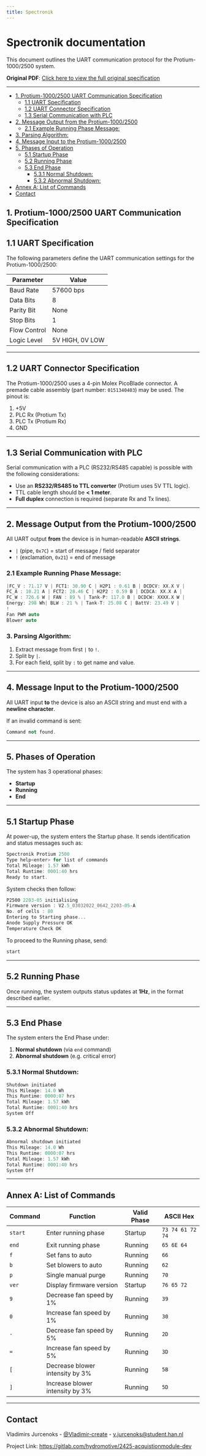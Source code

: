 ```yaml
---
title: Spectronik
---
```





# Spectronik documentation

This document outlines the UART communication protocol for the Protium-1000/2500 system.

**Original PDF**: [Click here to view the full original specification](https://hannl-my.sharepoint.com/shared?listurl=%2Fpersonal%2Fjaap%5Fjanssens%5Fhan%5Fnl%2FDocuments&id=%2Fpersonal%2Fjaap%5Fjanssens%5Fhan%5Fnl%2FDocuments%2FHAN%20Hydromotive%2F2024%2D2025%2FPowertrain%2Ftelemetry%2Dunit%2FTelemetry%20unit%202024%2Fhardware%2Fdocumentation%2FProtium%201000%2D2500%20UART%20Specification%20%2D%2023%2E03%2E15%20%281%29%2Epdf&parent=%2Fpersonal%2Fjaap%5Fjanssens%5Fhan%5Fnl%2FDocuments%2FHAN%20Hydromotive%2F2024%2D2025%2FPowertrain%2Ftelemetry%2Dunit%2FTelemetry%20unit%202024%2Fhardware%2Fdocumentation)

---

<!-- TOC -->
* [1. Protium-1000/2500 UART Communication Specification](#1-protium-10002500-uart-communication-specification)
  * [1.1 UART Specification](#11-uart-specification)
  * [1.2 UART Connector Specification](#12-uart-connector-specification)
  * [1.3 Serial Communication with PLC](#13-serial-communication-with-plc)
* [2. Message Output from the Protium-1000/2500](#2-message-output-from-the-protium-10002500)
  * [2.1 Example Running Phase Message:](#21-example-running-phase-message)
* [3. Parsing Algorithm:](#3-parsing-algorithm)
* [4. Message Input to the Protium-1000/2500](#4-message-input-to-the-protium-10002500)
* [5. Phases of Operation](#5-phases-of-operation)
  * [5.1 Startup Phase](#51-startup-phase)
  * [5.2 Running Phase](#52-running-phase)
  * [5.3 End Phase](#53-end-phase)
    * [5.3.1 Normal Shutdown:](#531-normal-shutdown)
    * [5.3.2 Abnormal Shutdown:](#532-abnormal-shutdown)
* [Annex A: List of Commands](#annex-a-list-of-commands)
* [Contact](#contact)
<!-- TOC -->

## 1. Protium-1000/2500 UART Communication Specification

## 1.1 UART Specification

The following parameters define the UART communication settings for the Protium-1000/2500:

| Parameter     | Value         |
|---------------|---------------|
| Baud Rate     | 57600 bps     |
| Data Bits     | 8             |
| Parity Bit    | None          |
| Stop Bits     | 1             |
| Flow Control  | None          |
| Logic Level   | 5V HIGH, 0V LOW |

---

## 1.2 UART Connector Specification

The Protium-1000/2500 uses a 4-pin Molex PicoBlade connector. A premade cable assembly (part number: `0151340403`) may be used. The pinout is:

1. +5V
2. PLC Rx (Protium Tx)
3. PLC Tx (Protium Rx)
4. GND

---

## 1.3 Serial Communication with PLC

Serial communication with a PLC (RS232/RS485 capable) is possible with the following considerations:

- Use an **RS232/RS485 to TTL converter** (Protium uses 5V TTL logic).
- TTL cable length should be **< 1 meter**.
- **Full duplex** connection is required (separate Rx and Tx lines).

---

## 2. Message Output from the Protium-1000/2500

All UART output **from** the device is in human-readable **ASCII strings**.

- `|` (pipe, `0x7C`) = start of message / field separator
- `!` (exclamation, `0x21`) = end of message

### 2.1 Example Running Phase Message:
`````c++
|FC_V : 71.17 V | FCT1: 30.90 C | H2P1 : 0.61 B | DCDCV: XX.X V |
FC_A : 10.21 A | FCT2: 28.46 C | H2P2 : 0.59 B | DCDCA: XX.X A |
FC_W : 726.6 W | FAN : 89 % | Tank-P: 117.0 B | DCDCW: XXXX.X W |
Energy: 298 Wh| BLW : 21 % | Tank-T: 25.08 C | BattV: 23.49 V |
!
Fan PWM auto
Blower auto
`````

### 3. Parsing Algorithm:
1. Extract message from first `|` to `!`.
2. Split by `|`.
3. For each field, split by `:` to get name and value.

---

## 4. Message Input to the Protium-1000/2500

All UART input **to** the device is also an ASCII string and must end with a **newline character**.

If an invalid command is sent:
`````c++
Command not found.
`````

---

## 5. Phases of Operation

The system has 3 operational phases:

- **Startup**
- **Running**
- **End**

---

## 5.1 Startup Phase

At power-up, the system enters the Startup phase. It sends identification and status messages such as:
`````c++
Spectronik Protium 2500
Type help<enter> for list of commands
Total Mileage: 1.57 kWh
Total Runtime: 0001:40 hrs
Ready to start.
`````
System checks then follow:
`````c++
P2500 2203-05 initialising
Firmware version : V2.5_03032022_0642_2203-05-A
No. of cells : 80
Entering to Starting phase...
Anode Supply Pressure OK
Temperature Check OK
`````
To proceed to the Running phase, send:
`````c++
start
`````

---

## 5.2 Running Phase

Once running, the system outputs status updates at **1Hz**, in the format described earlier.

---

## 5.3 End Phase

The system enters the End Phase under:

1. **Normal shutdown** (via `end` command)
2. **Abnormal shutdown** (e.g. critical error)

### 5.3.1 Normal Shutdown:
`````c++
Shutdown initiated
This Mileage: 14.0 Wh
This Runtime: 0000:07 hrs
Total Mileage: 1.57 kWh
Total Runtime: 0001:40 hrs
System Off
`````
### 5.3.2 Abnormal Shutdown:
`````c++
Abnormal shutdown initiated
This Mileage: 14.0 Wh
This Runtime: 0000:07 hrs
Total Mileage: 1.57 kWh
Total Runtime: 0001:40 hrs
System Off
`````
---

## Annex A: List of Commands

| Command | Function | Valid Phase | ASCII Hex |
|---------|----------|-------------|-----------|
| `start` | Enter running phase | Startup | `73 74 61 72 74` |
| `end` | Exit running phase | Running | `65 6E 64` |
| `f` | Set fans to auto | Running | `66` |
| `b` | Set blowers to auto | Running | `62` |
| `p` | Single manual purge | Running | `70` |
| `ver` | Display firmware version | Startup | `76 65 72` |
| `9` | Decrease fan speed by 1% | Running | `39` |
| `0` | Increase fan speed by 1% | Running | `30` |
| `-` | Decrease fan speed by 5% | Running | `2D` |
| `=` | Increase fan speed by 5% | Running | `3D` |
| `[` | Decrease blower intensity by 3% | Running | `5B` |
| `]` | Increase blower intensity by 3% | Running | `5D` |

---

## Contact

Vladimirs Jurcenoks - [@Vladimir-create](https://gitlab.com/Vladimir-create)  - [v.jurcenoks@student.han.nl](mailto:v.jurcenoks@student.han.nl)

Project Link: https://gitlab.com/hydromotive/2425-acquistionmodule-dev